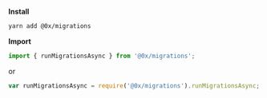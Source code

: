 **Install**

```bash
yarn add @0x/migrations
```

**Import**

```javascript
import { runMigrationsAsync } from '@0x/migrations';
```

or

```javascript
var runMigrationsAsync = require('@0x/migrations').runMigrationsAsync;
```
